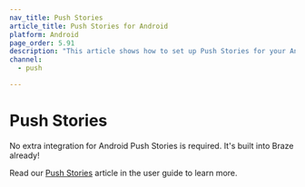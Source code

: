 ```yaml
---
nav_title: Push Stories
article_title: Push Stories for Android
platform: Android
page_order: 5.91
description: "This article shows how to set up Push Stories for your Android application."
channel:
  - push

---
```


# Push Stories

No extra integration for Android Push Stories is required. It's built into Braze already! 

Read our [Push Stories][1] article in the user guide to learn more.

[1]: {{site.baseurl}}/user_guide/message_building_by_channel/push/advanced_push_options/push_stories/
